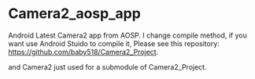 # Camera2_aosp_app
Android Latest Camera2 app from AOSP.
I change compile method, if you want use Android Stuido to compile it, Please see this repository: https://github.com/baby518/Camera2_Project.

and Camera2 just used for a submodule of Camera2_Project.

